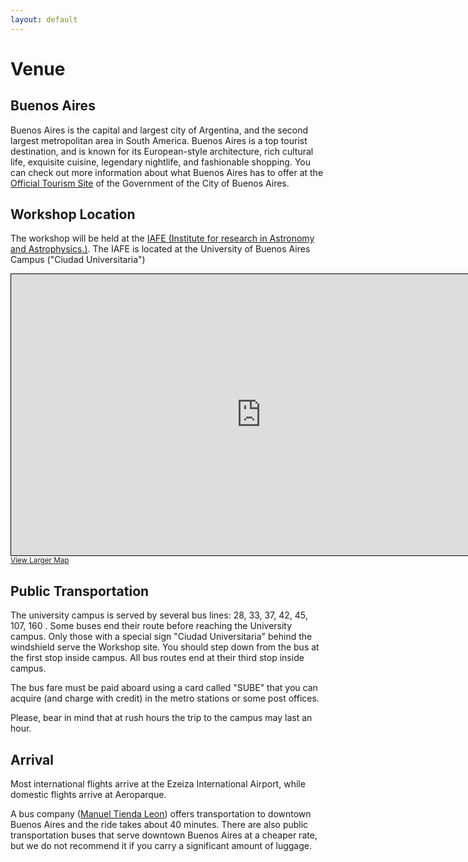 ```yaml
---
layout: default
---
```


# Venue

## Buenos Aires

Buenos Aires is the capital and largest city of Argentina, and the second
largest metropolitan area in South America. Buenos Aires is a top tourist
destination, and is known for its European-style architecture, rich cultural
life, exquisite cuisine, legendary nightlife, and fashionable shopping. You can
check out more information about what Buenos Aires has to offer at the [Official
Tourism Site](https://turismo.buenosaires.gob.ar/en) of the Government of the City of Buenos Aires.

## Workshop Location

The workshop will be held at the [IAFE (Institute for research in Astronomy and
Astrophysics.)](http://www.iafe.uba.ar/). The IAFE is located at the University of Buenos Aires Campus
("Ciudad Universitaria")

<div class="embed-responsive embed-responsive-16by9">
<iframe width="800" height="450" frameborder="0" scrolling="no" marginheight="0" marginwidth="0" src="http://www.openstreetmap.org/export/embed.html?bbox=-58.452866077423096%2C-34.55105143392748%2C-58.42838287353515%2C-34.53852033824799&amp;layer=mapnik&amp;marker=-34.544786121932816%2C-58.440624475479126" style="border: 1px solid black"></iframe><br/><small><a href="http://www.openstreetmap.org/?mlat=-34.5448&amp;mlon=-58.4406#map=16/-34.5448/-58.4406&amp;layers=N">View Larger Map</a></small>
</div>

## Public Transportation

The university campus is served by several bus lines: 28, 33, 37, 42, 45, 107,
160 . Some buses end their route before reaching the University campus. Only
those with a special sign "Ciudad Universitaria" behind the windshield serve
the Workshop site. You should step down from the bus at the first stop inside
campus. All bus routes end at their third stop inside campus.

The bus fare must be paid aboard using a card called "SUBE" that you can
acquire (and charge with credit) in the metro stations or some post offices.

Please, bear in mind that at rush hours the trip to the campus may last an
hour.

## Arrival

Most international flights arrive at the Ezeiza International Airport, while
domestic flights arrive at Aeroparque.

A bus company ([Manuel Tienda Leon](http://www.tiendaleon.com/home/)) offers
transportation to downtown Buenos Aires and the ride takes about 40 minutes.
There are also public transportation buses that serve downtown Buenos Aires at
a cheaper rate, but we do not recommend it if you carry a significant amount of
luggage.